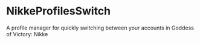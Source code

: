 # NikkeProfilesSwitch
A profile manager for quickly switching between your accounts in Goddess of Victory: Nikke
